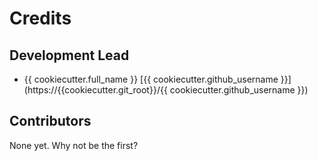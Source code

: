 # Credits

## Development Lead

- {{ cookiecutter.full_name }} [{{ cookiecutter.github_username }}](https://{{cookiecutter.git_root}}/{{ cookiecutter.github_username }})

## Contributors

None yet. Why not be the first?
